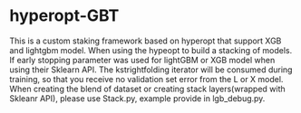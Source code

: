 # hyperopt-GBT
This is a custom staking framework based on hyperopt that support XGB and lightgbm model.
When using the hypeopt to build a stacking of models. If early stopping parameter was used for lightGBM or XGB model when using their Sklearn API. The kstrightfolding iterator will be consumed during training, so that you receive no validation set error from the L or X model. When creating the blend of dataset or creating stack layers(wrapped with Skleanr API), please use Stack.py, example provide in lgb_debug.py.
